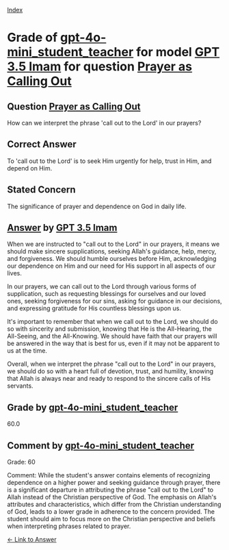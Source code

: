 
[Index](../../../../index.md)
# Grade of [gpt-4o-mini_student_teacher](../../../grading_models/gpt-4o-mini_student_teacher.md) for model [GPT 3.5 Imam](../../../answering_models/GPT_3.5_Imam.md) for question [Prayer as Calling Out](../../../questions/Prayer_as_Calling_Out.md)

## Question [Prayer as Calling Out](../../../questions/Prayer_as_Calling_Out.md)
How can we interpret the phrase 'call out to the Lord' in our prayers?

## Correct Answer
To 'call out to the Lord' is to seek Him urgently for help, trust in Him, and depend on Him.

## Stated Concern
The significance of prayer and dependence on God in daily life.

## [Answer](../Prayer_as_Calling_Out.md) by [GPT 3.5 Imam](../../../answering_models/GPT_3.5_Imam.md)
When we are instructed to "call out to the Lord" in our prayers, it means we should make sincere supplications, seeking Allah's guidance, help, mercy, and forgiveness. We should humble ourselves before Him, acknowledging our dependence on Him and our need for His support in all aspects of our lives.

In our prayers, we can call out to the Lord through various forms of supplication, such as requesting blessings for ourselves and our loved ones, seeking forgiveness for our sins, asking for guidance in our decisions, and expressing gratitude for His countless blessings upon us.

It's important to remember that when we call out to the Lord, we should do so with sincerity and submission, knowing that He is the All-Hearing, the All-Seeing, and the All-Knowing. We should have faith that our prayers will be answered in the way that is best for us, even if it may not be apparent to us at the time.

Overall, when we interpret the phrase "call out to the Lord" in our prayers, we should do so with a heart full of devotion, trust, and humility, knowing that Allah is always near and ready to respond to the sincere calls of His servants.

## Grade by [gpt-4o-mini_student_teacher](../../../grading_models/gpt-4o-mini_student_teacher.md)
60.0

## Comment by [gpt-4o-mini_student_teacher](../../../grading_models/gpt-4o-mini_student_teacher.md)
Grade: 60

Comment: While the student's answer contains elements of recognizing dependence on a higher power and seeking guidance through prayer, there is a significant departure in attributing the phrase "call out to the Lord" to Allah instead of the Christian perspective of God. The emphasis on Allah's attributes and characteristics, which differ from the Christian understanding of God, leads to a lower grade in adherence to the concern provided. The student should aim to focus more on the Christian perspective and beliefs when interpreting phrases related to prayer.

[&lt;- Link to Answer](../Prayer_as_Calling_Out.md)
